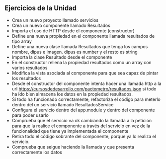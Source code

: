 ## Ejercicios de la Unidad

- Crea un nuevo proyecto llamado servicios
- Crea un nuevo componente llamado Resultados
- Importa el uso de HTTP desde el componente (constructor)
- Define una nueva propiedad en el componente llamada resultados de tipo array
- Define una nueva clase llamada Resultados que tenga los campos nombre, dipus e imagen. dipus es number y el resto es string
- Importa la clase Resultado desde el componente
- En el constructor rellena la propiedad resultados como un array con varios resultados
- Modifica la vista asociada al componente para que sea capaz de pintar los resultados
- Desde el constructor del componente intenta hacer una llamada http a la url https://cursosdedesarrollo.com/pactometro/resultados.json si todo ha ido bien almacena los datos en la propiedad resultados.
- Si todo ha funcionado correctamente, refactoriza el código para meterlo dentro del un servicio llamado ResultadosService
- Configura el servicio dentro del app.module y dentro del componente para poder usarlo
- Comprueba que el servicio va ok cambiando la llamada a la petición para que la realice el componente a través del servicio en vez de la funcionalidad que tiene ya implementada el componente
- Retira todo el código sobrante del componente, porque ya lo realiza el servicio.
- Comprueba que seigue haciendo la llamada y que presenta correctamente los datos
